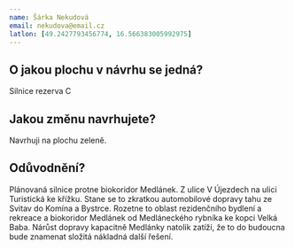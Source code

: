 ```yaml
---
name: Šárka Nekudová
email: nekudova@email.cz
latlon: [49.2427793456774, 16.566383005992975]
---
```


## O jakou plochu v návrhu se jedná?

Silnice rezerva C 

## Jakou změnu navrhujete?

Navrhuji na plochu zeleně. 

## Odůvodnění?

Plánovaná silnice protne biokoridor Medlánek. Z ulice V Újezdech na ulici Turistická ke křížku. Stane se to zkratkou automobilové dopravy tahu ze Svitav do Komína a Bystrce. Rozetne to oblast rezidenčního bydlení a rekreace a biokoridor Medlánek od Medláneckého rybníka ke kopci Velká Baba. Nárůst dopravy kapacitně Medlánky natolik zatíží, že to do budoucna bude znamenat složitá nákladná další řešení.

